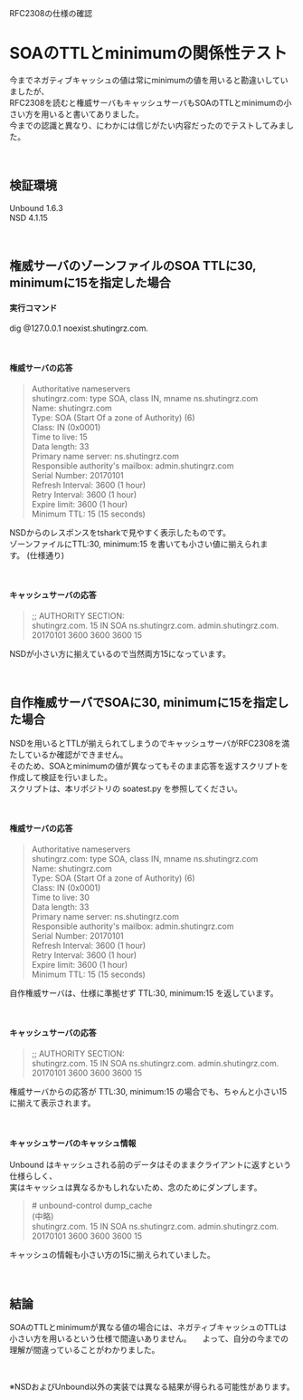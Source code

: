 RFC2308の仕様の確認  

 
# SOAのTTLとminimumの関係性テスト
今までネガティブキャッシュの値は常にminimumの値を用いると勘違いしていましたが、  
RFC2308を読むと権威サーバもキャッシュサーバもSOAのTTLとminimumの小さい方を用いると書いてありました。    
今までの認識と異なり、にわかには信じがたい内容だったのでテストしてみました。    

<br />

## 検証環境  
Unbound 1.6.3  
NSD 4.1.15  

<br />

## 権威サーバのゾーンファイルのSOA TTLに30, minimumに15を指定した場合

#### 実行コマンド
dig @127.0.0.1 noexist.shutingrz.com.  

<br />

#### 権威サーバの応答
>   Authoritative nameservers     
>         shutingrz.com: type SOA, class IN, mname ns.shutingrz.com    
>             Name: shutingrz.com    
>             Type: SOA (Start Of a zone of Authority) (6)    
>             Class: IN (0x0001)    
>             Time to live: 15    
>             Data length: 33    
>             Primary name server: ns.shutingrz.com    
>             Responsible authority's mailbox: admin.shutingrz.com    
>             Serial Number: 20170101    
>             Refresh Interval: 3600 (1 hour)    
>             Retry Interval: 3600 (1 hour)    
>             Expire limit: 3600 (1 hour)    
>             Minimum TTL: 15 (15 seconds)    

NSDからのレスポンスをtsharkで見やすく表示したものです。  
ゾーンファイルにTTL:30, minimum:15 を書いても小さい値に揃えられます。 (仕様通り)    


<br />

#### キャッシュサーバの応答

> ;; AUTHORITY SECTION:    
> shutingrz.com.          15      IN      SOA     ns.shutingrz.com. admin.shutingrz.com. 20170101 3600 3600 3600 15    
 
NSDが小さい方に揃えているので当然両方15になっています。  
 
<br />

## 自作権威サーバでSOAに30, minimumに15を指定した場合

NSDを用いるとTTLが揃えられてしまうのでキャッシュサーバがRFC2308を満たしているか確認ができません。     
そのため、SOAとminimumの値が異なってもそのまま応答を返すスクリプトを作成して検証を行いました。     
スクリプトは、本リポジトリの soatest.py を参照してください。     

<br />

#### 権威サーバの応答
>    Authoritative nameservers    
>         shutingrz.com: type SOA, class IN, mname ns.shutingrz.com    
>             Name: shutingrz.com    
>             Type: SOA (Start Of a zone of Authority) (6)    
>             Class: IN (0x0001)    
>             Time to live: 30    
>             Data length: 33    
>             Primary name server: ns.shutingrz.com    
>             Responsible authority's mailbox: admin.shutingrz.com    
>             Serial Number: 20170101    
>             Refresh Interval: 3600 (1 hour)    
>             Retry Interval: 3600 (1 hour)    
>             Expire limit: 3600 (1 hour)    
>             Minimum TTL: 15 (15 seconds)    


自作権威サーバは、仕様に準拠せず TTL:30, minimum:15 を返しています。     

<br />

#### キャッシュサーバの応答

> ;; AUTHORITY SECTION:    
> shutingrz.com.          15      IN      SOA     ns.shutingrz.com. admin.shutingrz.com. 20170101 3600 3600 3600 15    

権威サーバからの応答が TTL:30, minimum:15 の場合でも、ちゃんと小さい15に揃えて表示されます。  

<br />

#### キャッシュサーバのキャッシュ情報

Unbound はキャッシュされる前のデータはそのままクライアントに返すという仕様らしく、  
実はキャッシュは異なるかもしれないため、念のためにダンプします。  

> \# unbound-control dump_cache    
> (中略)    
> shutingrz.com.  15      IN      SOA     ns.shutingrz.com. admin.shutingrz.com. 20170101 3600 3600 3600 15    

キャッシュの情報も小さい方の15に揃えられていました。  
 
<br />

## 結論
SOAのTTLとminimumが異なる値の場合には、ネガティブキャッシュのTTLは小さい方を用いるという仕様で間違いありません。    
よって、自分の今までの理解が間違っていることがわかりました。  

<br />

※NSDおよびUnbound以外の実装では異なる結果が得られる可能性があります。
